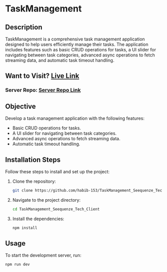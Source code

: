 # TaskManagement

## Description

TaskManagement is a comprehensive task management application designed to help users efficiently manage their tasks. The application includes features such as basic CRUD operations for tasks, a UI slider for navigating between task categories, advanced async operations to fetch streaming data, and automatic task timeout handling.

## Want to Visit? [Live Link](https://task-management-seequenze-tech-client.vercel.app)

### Server Repo: [Server Repo Link](https://github.com/habib-153/TaskManagement_Seequenze_Tech_Server.git)

## Objective

Develop a task management application with the following features:

- Basic CRUD operations for tasks.
- A UI slider for navigating between task categories.
- Advanced async operations to fetch streaming data.
- Automatic task timeout handling.

## Installation Steps

Follow these steps to install and set up the project:

1. Clone the repository:

   ```bash
   git clone https://github.com/habib-153/TaskManagement_Seequenze_Tech_Client.git
   ```

2. Navigate to the project directory:

   ```bash
   cd TaskManagement_Seequenze_Tech_Client
   ```

3. Install the dependencies:

   ```bash
   npm install
   ```

## Usage

To start the development server, run:

```bash
npm run dev
```
